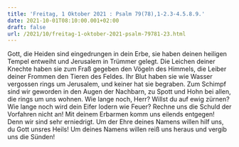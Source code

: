 ```yaml
---
title: 'Freitag, 1 Oktober 2021 : Psalm 79(78),1-2.3-4.5.8.9.'
date: 2021-10-01T08:10:00.001+02:00
draft: false
url: /2021/10/freitag-1-oktober-2021-psalm-79781-23.html
---
```


Gott, die Heiden sind eingedrungen in dein Erbe, sie haben deinen heiligen Tempel entweiht und Jerusalem in Trümmer gelegt. Die Leichen deiner Knechte haben sie zum Fraß gegeben den Vögeln des Himmels, die Leiber deiner Frommen den Tieren des Feldes. Ihr Blut haben sie wie Wasser vergossen rings um Jerusalem, und keiner hat sie begraben. Zum Schimpf sind wir geworden in den Augen der Nachbarn, zu Spott und Hohn bei allen, die rings um uns wohnen. Wie lange noch, Herr? Willst du auf ewig zürnen? Wie lange noch wird dein Eifer lodern wie Feuer? Rechne uns die Schuld der Vorfahren nicht an! Mit deinem Erbarmen komm uns eilends entgegen! Denn wir sind sehr erniedrigt. Um der Ehre deines Namens willen hilf uns, du Gott unsres Heils! Um deines Namens willen reiß uns heraus und vergib uns die Sünden!
